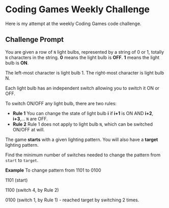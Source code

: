 # Coding Games Weekly Challenge

Here is my attempt at the weekly Coding Games code challenge.

## Challenge Prompt

You are given a row of `N` light bulbs, represented by a string of 0 or 1, totally `N` characters in the string.
**0** means the light bulb is **OFF**.
**1** means the light bulb is **ON**.

The left-most character is light bulb 1.
The right-most character is light bulb N.

Each light bulb has an independent switch allowing you to switch it ON or OFF.

To switch ON/OFF any light bulb, there are two rules:

* **Rule 1** You can change the state of light bulb **i** if **i+1** is ON AND **i+2**, **i+3**,... `N` are OFF.
* **Rule 2** Rule 1 does not apply to light bulb `N`, which can be switched ON/OFF at will.

The game **starts** with a given lighting pattern.
You will also have a **target** lighting pattern.

Find the minimum number of switches needed to change the pattern from `start` to `target`.


**Example**
To change pattern from 1101 to 0100

1101 (start)

1100 (switch 4, by Rule 2)

0100 (switch 1, by Rule 1) - reached target by switching 2 times.
